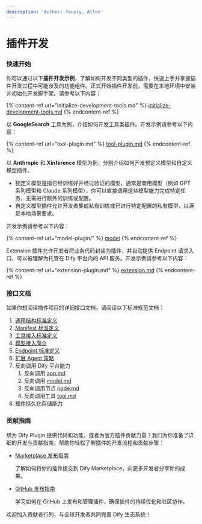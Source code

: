 ```yaml
---
description: 'Author: Yeuoly, Allen'
---
```


# 插件开发

### 快速开始

你可以通过以下**插件开发示例**，了解如何开发不同类型的插件，快速上手并掌握插件开发过程中可能涉及的功能组件。正式开始插件开发前，需要在本地环境中安装并初始化开发脚手架。请参考以下内容：

{% content-ref url="initialize-development-tools.md" %}
[initialize-development-tools.md](initialize-development-tools.md)
{% endcontent-ref %}

以 **GoogleSearch** 工具为例，介绍如何开发工具类插件。开发示例请参考以下内容：

{% content-ref url="tool-plugin.md" %}
[tool-plugin.md](https://docs.dify.ai/zh-hans/plugins/quick-start/develop-plugins/tool-plugin)
{% endcontent-ref %}

以 **Anthropic** 和 **Xinference** 模型为例，分别介绍如何开发预定义模型和自定义模型插件。

* 预定义模型是指已经训练好并经过验证的模型，通常是商用模型（例如 GPT 系列模型和 Claude 系列模型），你可以直接调用这些模型能力完成特定任务，无需进行额外的训练或配置。
* 自定义模型插件允许开发者集成私有训练或已进行特定配置的私有模型，以满足本地场景要求。

开发示例请参考以下内容：

{% content-ref url="model-plugin/" %}
[model](model-plugin/)
{% endcontent-ref %}

Extension 插件允许开发者将业务代码封装为插件，并自动提供 Endpoint 请求入口，可以被理解为托管在 Dify 平台内的 API 服务。开发示例请参考以下内容：

{% content-ref url="extension-plugin.md" %}
[extension.md](extension-plugin.md)
{% endcontent-ref %}

### 接口文档

如果你想阅读插件项目的详细接口文档，请阅读以下标准规范文档：

1. [通用结构标准定义](../../schema-definition/general-specifications.md)
2. [Manifest 标准定义](../../schema-definition/manifest.md)
3. [工具接入标准定义](../../schema-definition/tool.md)
4. [模型接入简介](../../schema-definition/model/)
5. [Endpoint 标准定义](../../schema-definition/endpoint.md)
6. [扩展 Agent 策略](../../schema-definition/agent.md)
7. 反向调用 Dify 平台能力
   1. 反向调用 [app.md](../../schema-definition/reverse-invocation-of-the-dify-service/app.md "mention")
   2. 反向调用 [model.md](../../schema-definition/reverse-invocation-of-the-dify-service/model.md "mention")
   3. 反向调用节点 [node.md](../../schema-definition/reverse-invocation-of-the-dify-service/node.md "mention")
   4. 反向调用工具 [tool.md](../../schema-definition/reverse-invocation-of-the-dify-service/tool.md "mention")
8. [插件持久化存储能力](../../schema-definition/persistent-storage.md)

### 贡献指南

想为 Dify Plugin 提供代码和功能，或者为官方插件贡献力量？我们为你准备了详细的开发与贡献指南，帮助你轻松了解插件的开发流程和贡献步骤：

*   [Marketplace 发布指南](../../publish-plugins/publish-to-dify-marketplace/)

    了解如何将你的插件提交到 Dify Marketplace，向更多开发者分享你的成果。
*   [GitHub 发布指南](../../publish-plugins/publish-plugin-on-personal-github-repo.md)

    学习如何在 GitHub 上发布和管理插件，确保插件的持续优化和社区协作。

欢迎加入贡献者行列，与全球开发者共同完善 Dify 生态系统！
